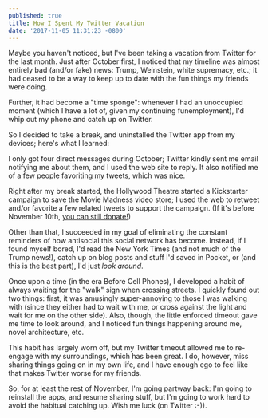 ```yaml
---
published: true
title: How I Spent My Twitter Vacation
date: '2017-11-05 11:31:23 -0800'
---
```

Maybe you haven't noticed, but I've been taking a vacation from Twitter for the last month. Just after October first, I noticed that my timeline was almost entirely bad (and/or fake) news: Trump, Weinstein, white supremacy, etc.; it had ceased to be a way to keep up to date with the fun things my friends were doing.

Further, it had become a "time sponge": whenever I had an unoccupied moment (which I have a lot of, given my continuing funemployment), I'd whip out my phone and catch up on Twitter.

So I decided to take a break, and uninstalled the Twitter app from my devices; here's what I learned:<!--more-->

I only got four direct messages during October; Twitter kindly sent me email notifying me about them, and I used the web site to reply. It also notified me of a few people favoriting my tweets, which was nice.

Right after my break started, the Hollywood Theatre started a Kickstarter campaign to save the Movie Madness video store; I used the web to retweet and/or favorite a few related tweets to support the campaign. (If it's before November 10th, <a href="https://www.kickstarter.com/projects/hollywoodtheatre/save-movie-madness" target="_blank">you can still donate!</a>)

Other than that, I succeeded in my goal of eliminating the constant reminders of how antisocial this social network has become. Instead, if I found myself bored, I'd read the New York Times (and not much of the Trump news!), catch up on blog posts and stuff I'd saved in Pocket, or (and this is the best part), I'd just *look around*.

Once upon a time (in the era Before Cell Phones), I developed a habit of always waiting for the "walk" sign when crossing streets. I quickly found out two things: first, it was amusingly super-annoying to those I was walking with (since they either had to wait with me, or cross against the light and wait for me on the other side). Also, though, the little enforced timeout gave me time to look around, and I noticed fun things happening around me, novel architecture, etc.

This habit has largely worn off, but my Twitter timeout allowed me to re-engage with my surroundings, which has been great. I do, however, miss sharing things going on in my own life, and I have enough ego to feel like that makes Twitter worse for my friends.

So, for at least the rest of November, I'm going partway back: I'm going to reinstall the apps, and resume sharing stuff, but I'm going to work hard to avoid the habitual catching up. Wish me luck (on Twitter :-)).

